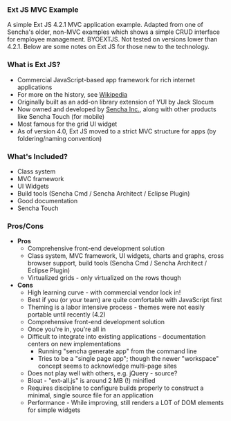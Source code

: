### Ext JS MVC Example

A simple Ext JS 4.2.1 MVC application example.  Adapted from one of Sencha's older, non-MVC examples which shows a simple CRUD interface for employee management.  BYOEXTJS.  Not tested on versions lower than 4.2.1.
Below are some notes on Ext JS for those new to the technology.

### What is Ext JS?
 * Commercial JavaScript-based app framework for rich internet applications
 * For more on the history, see [Wikipedia](http://en.wikipedia.org/wiki/Ext_JS)
 * Originally built as an add-on library extension of YUI by Jack Slocum
 * Now owned and developed by [Sencha Inc.](http://www.sencha.com), along with other products like Sencha Touch (for mobile)
 * Most famous for the grid UI widget
 * As of version 4.0, Ext JS moved to a strict MVC structure for apps (by foldering/naming convention)

### What's Included?
 * Class system
 * MVC framework
 * UI Widgets
 * Build tools (Sencha Cmd / Sencha Architect / Eclipse Plugin)
 * Good documentation
 * Sencha Touch

### Pros/Cons
 * __Pros__
    + Comprehensive front-end development solution
    + Class system, MVC framework, UI widgets, charts and graphs, cross browser support, build tools (Sencha Cmd / Sencha Architect / Eclipse Plugin)
    + Virtualized grids - only virtualized on the rows though
 * __Cons__
    + High learning curve - with commercial vendor lock in!
    + Best if you (or your team) are quite comfortable with JavaScript first
    + Theming is a labor intensive process - themes were not easily portable until recently (4.2)
    + Comprehensive front-end development solution
    + Once you're in, you're all in
    + Difficult to integrate into existing applications - documentation centers on new implementations
        + Running "sencha generate app" from the command line
        + Tries to be a "single page app"; though the newer "workspace" concept seems to acknowledge multi-page sites
    + Does not play well with others, e.g. jQuery - source?
    + Bloat - "ext-all.js" is around 2 MB (!) minified
    + Requires discipline to configure builds properly to construct a minimal, single source file for an application
    + Performance - While improving, still renders a LOT of DOM elements for simple widgets
